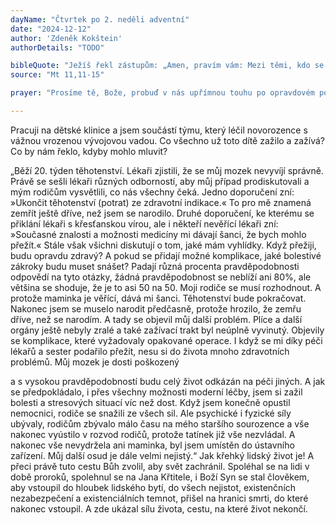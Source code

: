 ```yaml
---
dayName: "Čtvrtek po 2. neděli adventní"
date: "2024-12-12"
author: 'Zdeněk Kokštein'
authorDetails: "TODO"

bibleQuote: "Ježíš řekl zástupům: „Amen, pravím vám: Mezi těmi, kdo se narodili ze ženy, nepovstal nikdo větší než Jan Křtitel. Ale i ten nejmenší v nebeském království je větší než on. Od času Jana Křtitele až po tuto chvíli nebeské království trpí násilí a násilníci je uchvacují. Neboť všichni Proroci i Zákon prorokovali až do Jana. A chcete-li to přijmout: on je Eliáš, který má přijít. Kdo má uši, slyš!“"
source: "Mt 11,11-15"

prayer: "Prosíme tě, Bože, probuď v nás upřímnou touhu po opravdovém pokání, abychom ti mohli sloužit s čistým srdcem, a tak připravovat cestu tvému jednorozenému Synu. Neboť on s tebou v jednotě Ducha Svatého…"

---
```


Pracuji na dětské klinice a jsem součástí týmu, který léčil novorozence s vážnou vrozenou vývojovou vadou. Co všechno už toto dítě zažilo a zažívá? Co by nám řeklo, kdyby mohlo mluvit?
 
„Běží 20. týden těhotenství. Lékaři zjistili, že se můj mozek nevyvíjí správně. Právě se sešli lékaři různých odborností, aby můj případ prodiskutovali a mým rodičům vysvětlili, co nás všechny čeká.
Jedno doporučení zní: »Ukončit těhotenství (potrat) ze zdravotní indikace.« To pro mě znamená zemřít ještě dříve, než jsem se narodilo.
Druhé doporučení, ke kterému se přiklání lékaři s křesťanskou vírou, ale i někteří nevěřící lékaři zní: »Současné znalosti a možnosti medicíny mi dávají šanci, že bych mohlo přežít.«
Stále však všichni diskutují o tom, jaké mám vyhlídky. Když přežiji, budu opravdu zdravý? A pokud se přidají možné komplikace, jaké bolestivé zákroky budu muset snášet? Padají různá procenta pravděpodobnosti odpovědí na tyto otázky, žádná pravděpodobnost se neblíží ani 80%, ale většina se shoduje, že je to asi 50 na 50.
Moji rodiče se musí rozhodnout. A protože maminka je věřící, dává mi šanci. Těhotenství bude pokračovat.
Nakonec jsem se muselo narodit předčasně, protože hrozilo, že zemřu dříve, než se narodím.
A tady se objevil můj další problém. Plíce a další orgány ještě nebyly zralé a také zažívací trakt byl neúplně vyvinutý. Objevily se komplikace, které vyžadovaly opakované operace. I když se mi díky péči lékařů a sester podařilo přežít, nesu si do života mnoho zdravotních problémů. Můj mozek je dosti poškozený
 
a s vysokou pravděpodobností budu celý život odkázán na péči jiných. A jak se předpokládalo, i přes všechny možnosti moderní léčby, jsem si zažil bolesti a stresových situací víc než dost.
Když jsem konečně opustil nemocnici, rodiče se snažili ze všech sil. Ale psychické i fyzické síly ubývaly, rodičům zbývalo málo času na mého staršího sourozence a vše nakonec vyústilo v rozvod rodičů, protože tatínek již vše nezvládal. A nakonec vše nevydržela ani maminka, byl jsem umístěn do ústavního zařízení. Můj další osud je dále velmi nejistý.“
Jak křehký lidský život je! A přeci právě tuto cestu Bůh zvolil, aby svět zachránil. Spoléhal se na lidi v době proroků, spolehnul se na Jana Křtitele, i Boží Syn se stal člověkem, aby vstoupil do hloubek lidského bytí, do všech nejistot, existenčních nezabezpečení a existenciálních temnot, přišel na hranici smrti, do které nakonec vstoupil. A zde ukázal sílu života, cestu, na které život nekončí.
